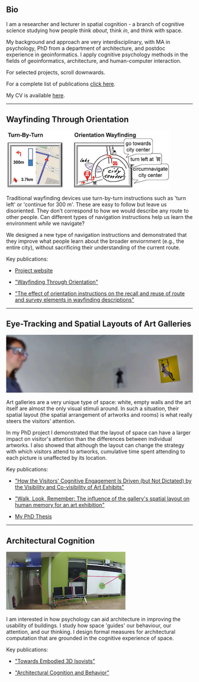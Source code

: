 ## Bio

I am a researcher and lecturer in spatial cognition - a branch of cognitive science studying how people think *about*, think *in*, and think *with* space.

My background and approach are very interdisciplinary, with MA in psychology, PhD from a department of architecture, and postdoc experience in geoinformatics. I apply cognitive psychology methods in the fields of geoinformatics, architecture, and human-computer interaction.

For selected projects, scroll downwards. 

For a complete list of publications [click here](). 

My CV is available [here](/pdfs/cv.pdf).

---

## Wayfinding Through Orientation
![WayTO Project](/images/wayto.png)

Traditional wayfinding devices use turn-by-turn instructions such as 'turn left' or 'continue for 300 m'. These are easy to follow but leave us disoriented. They don’t correspond to how we would describe any route to other people. Can different types of navigation instructions help us learn the environment *while* we navigate?

We designed a new type of navigation instructions and demonstrated that they improve what people learn about the broader enviornment (e.g., the entire city), without sacrificing their understanding of the current route.

Key publications:

* [Project website](https://www.uni-muenster.de/Geoinformatics/en/WayTO/index.html)

* ["Wayfinding Through Orientation"]()

* ["The effect of orientation instructions on the recall and reuse of route and survey elements in wayfinding descriptions"]()

---

## Eye-Tracking and Spatial Layouts of Art Galleries
![Art Galleries PhD Project](/images/artgalleries.jpg)

Art galleries are a very unique type of space: white, empty walls and the art itself are almost the only visual stimuli around. In such a situation, their spatial layout (the spatial arrangement of artworks and rooms) is what really steers the visitors’ attention.

In my PhD project I demonstrated that the layout of space can have a larger impact on visitor's attention than the differences between individual artworks. I also showed that although the layout can change the strategy with which visitors attend to artworks, cumulative time spent attending to each picture is unaffected by its location.

Key publications:

* ["How the Visitors' Cognitive Engagement Is Driven (but Not Dictated) by the Visibility and Co-visibility of Art Exhibits"]()

* ["Walk, Look, Remember: The influence of the gallery's spatial layout on human memory for an art exhibition"]()

* [My PhD Thesis]()

---

## Architectural Cognition
![Architectural Cognition](/images/arch.jpg)

I am interested in how psychology can aid architecture in improving the usability of buildings. I study how space 'guides' our behaviour, our attention, and our thinking. I design formal measures for architectural computation that are grounded in the cognitive experience of space.

Key publications:

* ["Towards Embodied 3D Isovists"]()

* ["Architectural Cognition and Behavior"]()
